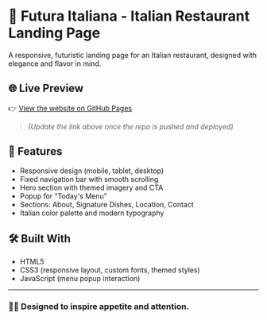 # 🍝 Futura Italiana - Italian Restaurant Landing Page

A responsive, futuristic landing page for an Italian restaurant, designed with elegance and flavor in mind.

## 🌐 Live Preview

👉 [View the website on GitHub Pages](https://dichev-design.github.io/restaurant-landing-page)

> _(Update the link above once the repo is pushed and deployed)_

## 🎯 Features

- Responsive design (mobile, tablet, desktop)
- Fixed navigation bar with smooth scrolling
- Hero section with themed imagery and CTA
- Popup for “Today's Menu”
- Sections: About, Signature Dishes, Location, Contact
- Italian color palette and modern typography

## 🛠️ Built With

- HTML5  
- CSS3 (responsive layout, custom fonts, themed styles)  
- JavaScript (menu popup interaction)  

---

### 👨‍🍳 Designed to inspire appetite and attention.
